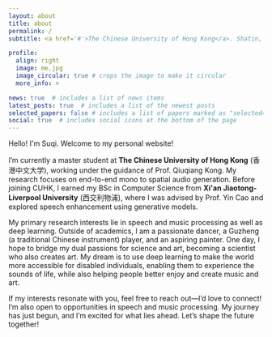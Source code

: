 ```yaml
---
layout: about
title: about
permalink: /
subtitle: <a href='#'>The Chinese University of Hong Kong</a>. Shatin, Hong Kong. 

profile:
  align: right
  image: me.jpg
  image_circular: true # crops the image to make it circular
  more_info: >

news: true  # includes a list of news items
latest_posts: true  # includes a list of the newest posts
selected_papers: false # includes a list of papers marked as "selected={true}"
social: true  # includes social icons at the bottom of the page
---
```


Hello! I'm Suqi. Welcome to my personal website!

I’m currently a master student at **The Chinese University of Hong Kong** (香港中文大学), working under the guidance of Prof. Qiuqiang Kong. My research focuses on end-to-end mono to spatial audio generation. Before joining CUHK, I earned my BSc in Computer Science from **Xi'an Jiaotong-Liverpool University** (西交利物浦), where I was advised by Prof. Yin Cao and explored speech enhancement using generative models.

My primary research interests lie in speech and music processing as well as deep learning. Outside of academics, I am a passionate dancer, a Guzheng (a traditional Chinese instrument) player, and an aspiring painter. One day, I hope to bridge my dual passions for science and art, becoming a scientist who also creates art. My dream is to use deep learning to make the world more accessible for disabled individuals, enabling them to experience the sounds of life, while also helping people better enjoy and create music and art.

If my interests resonate with you, feel free to reach out—I’d love to connect! I’m also open to opportunities in speech and music processing. My journey has just begun, and I’m excited for what lies ahead. Let’s shape the future together!
